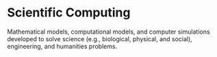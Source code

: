 # Scientific Computing

Mathematical models, computational models, and computer simulations developed to solve science (e.g., biological, physical, and social), engineering, and humanities problems.